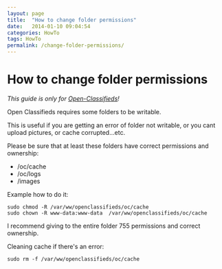 ```yaml
---
layout: page
title:  "How to change folder permissions"
date:   2014-01-10 09:04:54
categories: HowTo
tags: HowTo
permalink: /change-folder-permissions/
---
```

# How to change folder permissions

_This guide is only for [Open-Classifieds](http://open-classifieds.com/)!_

Open Classifieds requires some folders to be writable. 

This is useful if you are getting an error of folder not writable, or you cant upload pictures, or cache corrupted...etc. 

Please be sure that at least these folders have correct permissions and ownership: 

* /oc/cache
* /oc/logs
* /images

Example how to do it: 
        
        
    sudo chmod -R /var/ww/openclassifieds/oc/cache
    sudo chown -R www-data:www-data  /var/ww/openclassifieds/oc/cache

    
I recommend giving to the entire folder 755 permissions and correct ownership. 

Cleaning cache if there's an error: 
    
    
    sudo rm -f /var/ww/openclassifieds/oc/cache
    
    
    
<!--title: How to change folder permissions
link: http://open-classifieds.com/2014/01/10/change-folder-permissions/
author: admin
description: 
post_id: 10725
created: 2014/01/10 10:04:54
created_gmt: 2014/01/10 09:04:54
comment_status: open
post_name: change-folder-permissions
status: publish
post_type: post-->